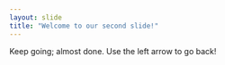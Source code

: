 ```yaml
---
layout: slide
title: "Welcome to our second slide!"
---
```

Keep going; almost done. 
Use the left arrow to go back!
